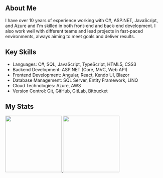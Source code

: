 ## About Me

I have over 10 years of experience working with C#, ASP.NET, JavaScript, and Azure and I'm skilled in both front-end and back-end development. I also work well with different teams and lead projects in fast-paced environments, always aiming to meet goals and deliver results.

## Key Skills

- Languages: C#, SQL, JavaScript, TypeScript, HTML5, CSS3
- Backend Development: ASP.NET (Core, MVC, Web API)
- Frontend Development: Angular, React, Kendo UI, Blazor
- Database Management: SQL Server, Entity Framework, LINQ
- Cloud Technologies: Azure, AWS
- Version Control: Git, GitHub, GitLab, Bitbucket

## My Stats
<p>
<a href="https://github.com/thomasray711">
  <img height="180em" src="https://github-readme-stats-eight-theta.vercel.app/api?username=smiledev1230&show_icons=true&theme=algolia&include_all_commits=true&count_private=true"/>
  <img height="180em" src="https://github-readme-stats-eight-theta.vercel.app/api/top-langs/?username=thomasray711&layout=compact&langs_count=8&theme=algolia"/>
</a>
</p>
